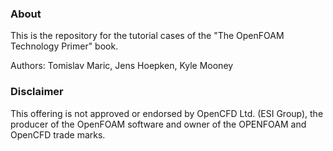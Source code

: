 ### About ###

This is the repository for the tutorial cases of the "The OpenFOAM Technology Primer" book.

Authors: Tomislav Maric, Jens Hoepken, Kyle Mooney 

### Disclaimer ###

This offering is not approved or endorsed by OpenCFD Ltd. (ESI Group), the producer of the OpenFOAM software and owner of the OPENFOAM  and OpenCFD  trade marks. 
